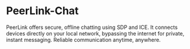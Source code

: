 # PeerLink-Chat
PeerLink offers secure, offline chatting using SDP and ICE. It connects devices directly on your local network, bypassing the internet for private, instant messaging. Reliable communication anytime, anywhere.
